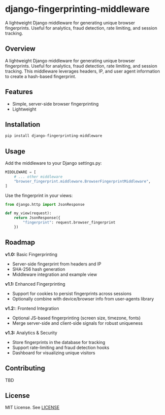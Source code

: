 # django-fingerprinting-middleware
A lightweight Django middleware for generating unique browser fingerprints. Useful for analytics, fraud detection, rate limiting, and session tracking.

## Overview
A lightweight Django middleware for generating unique browser fingerprints. Useful for analytics, fraud detection, rate limiting, and session tracking.
This middleware leverages headers, IP, and user agent information to create a hash-based fingerprint.

## Features
- Simple, server-side browser fingerprinting
- Lightweight

## Installation
```bash
pip install django-fingerprinting-middleware
```

## Usage
Add the middleware to your Django settings.py:
```python
MIDDLEWARE = [
    # ... other middleware
    "browser_fingerprint.middleware.BrowserFingerprintMiddleware",
]
```

Use the fingerprint in your views:
```python
from django.http import JsonResponse

def my_view(request):
    return JsonResponse({
        "fingerprint": request.browser_fingerprint
    })
```

## Roadmap

**v1.0:** Basic Fingerprinting
- Server-side fingerprint from headers and IP
- SHA-256 hash generation
- Middleware integration and example view

**v1.1:** Enhanced Fingerprinting
- Support for cookies to persist fingerprints across sessions
- Optionally combine with device/browser info from user-agents library

**v1.2:**: Frontend Integration
- Optional JS-based fingerprinting (screen size, timezone, fonts)
- Merge server-side and client-side signals for robust uniqueness

**v1.3:** Analytics & Security
- Store fingerprints in the database for tracking
- Support rate-limiting and fraud detection hooks
- Dashboard for visualizing unique visitors

## Contributing
TBD

## License
MIT License. See [LICENSE](LICENSE)
